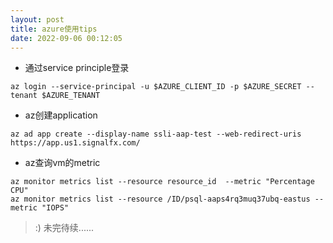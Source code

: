 ```yaml
---
layout: post
title: azure使用tips
date: 2022-09-06 00:12:05
---
```


- 通过service principle登录

```
az login --service-principal -u $AZURE_CLIENT_ID -p $AZURE_SECRET --tenant $AZURE_TENANT
```

- az创建application

```
az ad app create --display-name ssli-aap-test --web-redirect-uris https://app.us1.signalfx.com/
```

- az查询vm的metric

```
az monitor metrics list --resource resource_id  --metric "Percentage CPU"
az monitor metrics list --resource /ID/psql-aaps4rq3muq37ubq-eastus --metric "IOPS"
```

> :) 未完待续......
